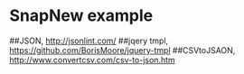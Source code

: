 # SnapNew example

##JSON, http://jsonlint.com/
##jqery tmpl, https://github.com/BorisMoore/jquery-tmpl
##CSVtoJSAON, http://www.convertcsv.com/csv-to-json.htm